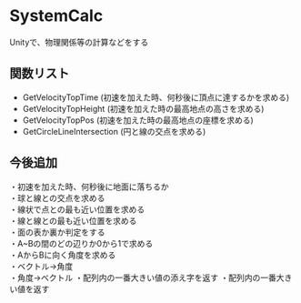 # SystemCalc  
Unityで、物理関係等の計算などをする  


## 関数リスト  
* GetVelocityTopTime (初速を加えた時、何秒後に頂点に達するかを求める)  
* GetVelocityTopHeight (初速を加えた時の最高地点の高さを求める)  
* GetVelocityTopPos (初速を加えた時の最高地点の座標を求める)  
* GetCircleLineIntersection (円と線の交点を求める)  



## 今後追加  
・初速を加えた時、何秒後に地面に落ちるか  
・球と線との交点を求める  
・線状で点との最も近い位置を求める  
・線と線との最も近い位置を求める  
・面の表か裏か判定をする  
・A~Bの間のどの辺りか0から1で求める  
・AからBに向く角度を求める  
・ベクトル→角度  
・角度→ベクトル
・配列内の一番大きい値の添え字を返す
・配列内の一番大きい値を返す
